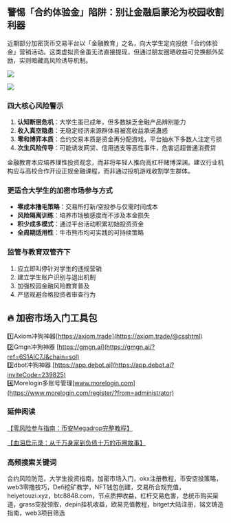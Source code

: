## 警惕「合约体验金」陷阱：别让金融启蒙沦为校园收割利器

近期部分加密货币交易平台以「金融教育」之名，向大学生定向投放「合约体验金」营销活动。这类虚拟资金虽无法直接提现，但通过朋友圈晒收益可兑换额外奖励，实则暗藏高风险诱导机制。

[![](https://307e939.webp.li/20250414144643302.png)](https://btc8848.com/top-10-exchanges)

[![](https://307e939.webp.li/20250414135532536.png)](https://btc8848.com/top-10-exchanges)

### 四大核心风险警示
1. **认知断层危机**：大学生虽已成年，但多数缺乏金融产品辨别能力
2. **收入真空隐患**：无稳定经济来源群体易被高收益承诺蛊惑
3. **零和博弈本质**：合约交易本质是资金再分配游戏，平台抽水下多数人注定亏损
4. **次生风险传导**：可能诱发网贷、信用透支等恶性事件，危害远超普通消费贷

金融教育本应培养理性投资观念，而非将年轻人推向高杠杆赌博深渊。建议行业机构应与高校合作开设正规金融课程，而非通过投机游戏收割学生群体。

### 更适合大学生的加密市场参与方式
- **零成本撸毛策略**：交易所打新/空投参与仅需时间成本
- **风险隔离训练**：培养市场敏感度而不涉及本金损失
- **积少成多模式**：通过平台活动积累初始投资资金
- **全周期适用性**：牛市熊市均可实践的可持续策略

### 监管与教育双管齐下
1. 应立即叫停针对学生的违规营销
2. 建立学生账户识别与退出机制
3. 加强校园金融风险教育普及
4. 严惩规避合格投资者审查行为

## 🔥 加密市场入门工具包
1️⃣Axiom冲狗神器[https://axiom.trade](https://axiom.trade/@csshtml)  
2️⃣Gmgn冲狗神器 [https://gmgn.ai](https://gmgn.ai/?ref=6S1AIC7J&chain=sol)  
3️⃣dbot冲狗神器 [https://app.debot.ai](https://app.debot.ai?inviteCode=239825)  
4️⃣Morelogin多账号管理[www.morelogin.com](https://www.morelogin.com/register/?from=administrator)  

### 延伸阅读
[【零风险参与指南：币安Megadrop完整教程】](https://btc8848.com/bianace-megadrop/)

[【血泪启示录：从千万身家到负债十万的币圈故事】](https://heiyetouzi.xyz/biquanstory001/)

### 高频搜索关键词
合约风险防范，大学生投资指南，加密市场入门，okx注册教程，币安空投策略，web3零撸技巧，Defi挖矿教学，NFT钱包创建，交易所合规充值，heiyetouzi.xyz，btc8848.com，节点质押收益，杠杆交易危害，总统币购买渠道，grass空投领取，depin挂机收益，欧易充值教程，bitget大陆注册，铭文铸造指南，web3项目筛选